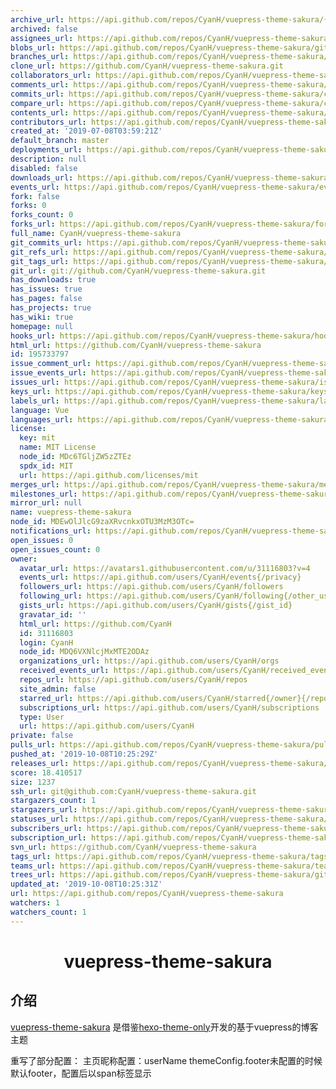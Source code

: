 ```yaml
---
archive_url: https://api.github.com/repos/CyanH/vuepress-theme-sakura/{archive_format}{/ref}
archived: false
assignees_url: https://api.github.com/repos/CyanH/vuepress-theme-sakura/assignees{/user}
blobs_url: https://api.github.com/repos/CyanH/vuepress-theme-sakura/git/blobs{/sha}
branches_url: https://api.github.com/repos/CyanH/vuepress-theme-sakura/branches{/branch}
clone_url: https://github.com/CyanH/vuepress-theme-sakura.git
collaborators_url: https://api.github.com/repos/CyanH/vuepress-theme-sakura/collaborators{/collaborator}
comments_url: https://api.github.com/repos/CyanH/vuepress-theme-sakura/comments{/number}
commits_url: https://api.github.com/repos/CyanH/vuepress-theme-sakura/commits{/sha}
compare_url: https://api.github.com/repos/CyanH/vuepress-theme-sakura/compare/{base}...{head}
contents_url: https://api.github.com/repos/CyanH/vuepress-theme-sakura/contents/{+path}
contributors_url: https://api.github.com/repos/CyanH/vuepress-theme-sakura/contributors
created_at: '2019-07-08T03:59:21Z'
default_branch: master
deployments_url: https://api.github.com/repos/CyanH/vuepress-theme-sakura/deployments
description: null
disabled: false
downloads_url: https://api.github.com/repos/CyanH/vuepress-theme-sakura/downloads
events_url: https://api.github.com/repos/CyanH/vuepress-theme-sakura/events
fork: false
forks: 0
forks_count: 0
forks_url: https://api.github.com/repos/CyanH/vuepress-theme-sakura/forks
full_name: CyanH/vuepress-theme-sakura
git_commits_url: https://api.github.com/repos/CyanH/vuepress-theme-sakura/git/commits{/sha}
git_refs_url: https://api.github.com/repos/CyanH/vuepress-theme-sakura/git/refs{/sha}
git_tags_url: https://api.github.com/repos/CyanH/vuepress-theme-sakura/git/tags{/sha}
git_url: git://github.com/CyanH/vuepress-theme-sakura.git
has_downloads: true
has_issues: true
has_pages: false
has_projects: true
has_wiki: true
homepage: null
hooks_url: https://api.github.com/repos/CyanH/vuepress-theme-sakura/hooks
html_url: https://github.com/CyanH/vuepress-theme-sakura
id: 195733797
issue_comment_url: https://api.github.com/repos/CyanH/vuepress-theme-sakura/issues/comments{/number}
issue_events_url: https://api.github.com/repos/CyanH/vuepress-theme-sakura/issues/events{/number}
issues_url: https://api.github.com/repos/CyanH/vuepress-theme-sakura/issues{/number}
keys_url: https://api.github.com/repos/CyanH/vuepress-theme-sakura/keys{/key_id}
labels_url: https://api.github.com/repos/CyanH/vuepress-theme-sakura/labels{/name}
language: Vue
languages_url: https://api.github.com/repos/CyanH/vuepress-theme-sakura/languages
license:
  key: mit
  name: MIT License
  node_id: MDc6TGljZW5zZTEz
  spdx_id: MIT
  url: https://api.github.com/licenses/mit
merges_url: https://api.github.com/repos/CyanH/vuepress-theme-sakura/merges
milestones_url: https://api.github.com/repos/CyanH/vuepress-theme-sakura/milestones{/number}
mirror_url: null
name: vuepress-theme-sakura
node_id: MDEwOlJlcG9zaXRvcnkxOTU3MzM3OTc=
notifications_url: https://api.github.com/repos/CyanH/vuepress-theme-sakura/notifications{?since,all,participating}
open_issues: 0
open_issues_count: 0
owner:
  avatar_url: https://avatars1.githubusercontent.com/u/31116803?v=4
  events_url: https://api.github.com/users/CyanH/events{/privacy}
  followers_url: https://api.github.com/users/CyanH/followers
  following_url: https://api.github.com/users/CyanH/following{/other_user}
  gists_url: https://api.github.com/users/CyanH/gists{/gist_id}
  gravatar_id: ''
  html_url: https://github.com/CyanH
  id: 31116803
  login: CyanH
  node_id: MDQ6VXNlcjMxMTE2ODAz
  organizations_url: https://api.github.com/users/CyanH/orgs
  received_events_url: https://api.github.com/users/CyanH/received_events
  repos_url: https://api.github.com/users/CyanH/repos
  site_admin: false
  starred_url: https://api.github.com/users/CyanH/starred{/owner}{/repo}
  subscriptions_url: https://api.github.com/users/CyanH/subscriptions
  type: User
  url: https://api.github.com/users/CyanH
private: false
pulls_url: https://api.github.com/repos/CyanH/vuepress-theme-sakura/pulls{/number}
pushed_at: '2019-10-08T10:25:29Z'
releases_url: https://api.github.com/repos/CyanH/vuepress-theme-sakura/releases{/id}
score: 18.410517
size: 1237
ssh_url: git@github.com:CyanH/vuepress-theme-sakura.git
stargazers_count: 1
stargazers_url: https://api.github.com/repos/CyanH/vuepress-theme-sakura/stargazers
statuses_url: https://api.github.com/repos/CyanH/vuepress-theme-sakura/statuses/{sha}
subscribers_url: https://api.github.com/repos/CyanH/vuepress-theme-sakura/subscribers
subscription_url: https://api.github.com/repos/CyanH/vuepress-theme-sakura/subscription
svn_url: https://github.com/CyanH/vuepress-theme-sakura
tags_url: https://api.github.com/repos/CyanH/vuepress-theme-sakura/tags
teams_url: https://api.github.com/repos/CyanH/vuepress-theme-sakura/teams
trees_url: https://api.github.com/repos/CyanH/vuepress-theme-sakura/git/trees{/sha}
updated_at: '2019-10-08T10:25:31Z'
url: https://api.github.com/repos/CyanH/vuepress-theme-sakura
watchers: 1
watchers_count: 1
---
```


<h1 align="center">vuepress-theme-sakura</h1>

## 介绍
[vuepress-theme-sakura](https://github.com/CyanH/vuepress-theme-sakura) 是借鉴[hexo-theme-only](https://github.com/lazzzis/hexo-theme-only)开发的基于vuepress的博客主题

重写了部分配置：
主页昵称配置：userName
themeConfig.footer未配置的时候默认footer，配置后以span标签显示